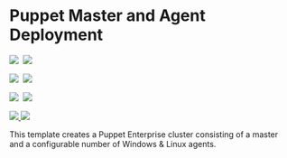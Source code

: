 # Puppet Master and Agent Deployment

<IMG SRC="https://azbotstorage.blob.core.windows.net/badges/puppet-enterprise-cluster/PublicLastTestDate.svg" />&nbsp;
<IMG SRC="https://azbotstorage.blob.core.windows.net/badges/puppet-enterprise-cluster/PublicDeployment.svg" />&nbsp;

<IMG SRC="https://azbotstorage.blob.core.windows.net/badges/puppet-enterprise-cluster/FairfaxLastTestDate.svg" />&nbsp;
<IMG SRC="https://azbotstorage.blob.core.windows.net/badges/puppet-enterprise-cluster/FairfaxDeployment.svg" />&nbsp;

<IMG SRC="https://azbotstorage.blob.core.windows.net/badges/puppet-enterprise-cluster/BestPracticeResult.svg" />&nbsp;
<IMG SRC="https://azbotstorage.blob.core.windows.net/badges/puppet-enterprise-cluster/CredScanResult.svg" />&nbsp;

<a href="https://portal.azure.com/#create/Microsoft.Template/uri/https%3A%2F%2Fraw.githubusercontent.com%2Fkenazk%2Fazure-quickstart-templates%2Fmaster%2Fpuppet-enterprise-cluster%2Fazuredeploy.json" target="_blank">
    <img src="http://azuredeploy.net/deploybutton.png"/>
</a>

<a href="http://armviz.io/#/?load=https%3A%2F%2Fraw.githubusercontent.com%2Fkenazk%2Fazure-quickstart-templates%2Fmaster%2Fpuppet-enterprise-cluster%2Fazuredeploy.json" target="_blank">
    <img src="http://armviz.io/visualizebutton.png"/>
</a>

This template creates a Puppet Enterprise cluster consisting of a master and a configurable number of Windows & Linux agents.
